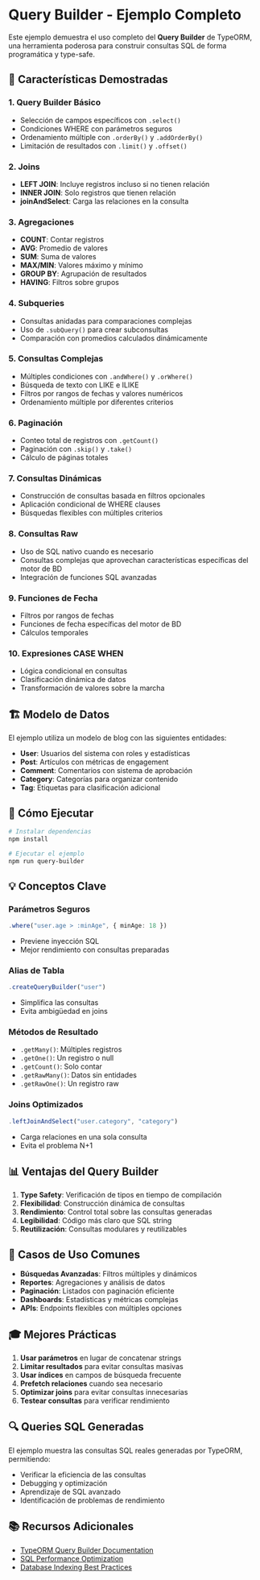 # Query Builder - Ejemplo Completo

Este ejemplo demuestra el uso completo del **Query Builder** de TypeORM, una herramienta poderosa para construir consultas SQL de forma programática y type-safe.

## 🎯 Características Demostradas

### 1. **Query Builder Básico**
- Selección de campos específicos con `.select()`
- Condiciones WHERE con parámetros seguros
- Ordenamiento múltiple con `.orderBy()` y `.addOrderBy()`
- Limitación de resultados con `.limit()` y `.offset()`

### 2. **Joins**
- **LEFT JOIN**: Incluye registros incluso si no tienen relación
- **INNER JOIN**: Solo registros que tienen relación
- **joinAndSelect**: Carga las relaciones en la consulta

### 3. **Agregaciones**
- **COUNT**: Contar registros
- **AVG**: Promedio de valores
- **SUM**: Suma de valores
- **MAX/MIN**: Valores máximo y mínimo
- **GROUP BY**: Agrupación de resultados
- **HAVING**: Filtros sobre grupos

### 4. **Subqueries**
- Consultas anidadas para comparaciones complejas
- Uso de `.subQuery()` para crear subconsultas
- Comparación con promedios calculados dinámicamente

### 5. **Consultas Complejas**
- Múltiples condiciones con `.andWhere()` y `.orWhere()`
- Búsqueda de texto con LIKE e ILIKE
- Filtros por rangos de fechas y valores numéricos
- Ordenamiento múltiple por diferentes criterios

### 6. **Paginación**
- Conteo total de registros con `.getCount()`
- Paginación con `.skip()` y `.take()`
- Cálculo de páginas totales

### 7. **Consultas Dinámicas**
- Construcción de consultas basada en filtros opcionales
- Aplicación condicional de WHERE clauses
- Búsquedas flexibles con múltiples criterios

### 8. **Consultas Raw**
- Uso de SQL nativo cuando es necesario
- Consultas complejas que aprovechan características específicas del motor de BD
- Integración de funciones SQL avanzadas

### 9. **Funciones de Fecha**
- Filtros por rangos de fechas
- Funciones de fecha específicas del motor de BD
- Cálculos temporales

### 10. **Expresiones CASE WHEN**
- Lógica condicional en consultas
- Clasificación dinámica de datos
- Transformación de valores sobre la marcha

## 🏗️ Modelo de Datos

El ejemplo utiliza un modelo de blog con las siguientes entidades:

- **User**: Usuarios del sistema con roles y estadísticas
- **Post**: Artículos con métricas de engagement
- **Comment**: Comentarios con sistema de aprobación
- **Category**: Categorías para organizar contenido
- **Tag**: Etiquetas para clasificación adicional

## 🚀 Cómo Ejecutar

```bash
# Instalar dependencias
npm install

# Ejecutar el ejemplo
npm run query-builder
```

## 💡 Conceptos Clave

### **Parámetros Seguros**
```typescript
.where("user.age > :minAge", { minAge: 18 })
```
- Previene inyección SQL
- Mejor rendimiento con consultas preparadas

### **Alias de Tabla**
```typescript
.createQueryBuilder("user")
```
- Simplifica las consultas
- Evita ambigüedad en joins

### **Métodos de Resultado**
- `.getMany()`: Múltiples registros
- `.getOne()`: Un registro o null
- `.getCount()`: Solo contar
- `.getRawMany()`: Datos sin entidades
- `.getRawOne()`: Un registro raw

### **Joins Optimizados**
```typescript
.leftJoinAndSelect("user.category", "category")
```
- Carga relaciones en una sola consulta
- Evita el problema N+1

## 📊 Ventajas del Query Builder

1. **Type Safety**: Verificación de tipos en tiempo de compilación
2. **Flexibilidad**: Construcción dinámica de consultas
3. **Rendimiento**: Control total sobre las consultas generadas
4. **Legibilidad**: Código más claro que SQL string
5. **Reutilización**: Consultas modulares y reutilizables

## 🔧 Casos de Uso Comunes

- **Búsquedas Avanzadas**: Filtros múltiples y dinámicos
- **Reportes**: Agregaciones y análisis de datos
- **Paginación**: Listados con paginación eficiente
- **Dashboards**: Estadísticas y métricas complejas
- **APIs**: Endpoints flexibles con múltiples opciones

## 🎓 Mejores Prácticas

1. **Usar parámetros** en lugar de concatenar strings
2. **Limitar resultados** para evitar consultas masivas
3. **Usar índices** en campos de búsqueda frecuente
4. **Prefetch relaciones** cuando sea necesario
5. **Optimizar joins** para evitar consultas innecesarias
6. **Testear consultas** para verificar rendimiento

## 🔍 Queries SQL Generadas

El ejemplo muestra las consultas SQL reales generadas por TypeORM, permitiendo:
- Verificar la eficiencia de las consultas
- Debugging y optimización
- Aprendizaje de SQL avanzado
- Identificación de problemas de rendimiento

## 📚 Recursos Adicionales

- [TypeORM Query Builder Documentation](https://typeorm.io/select-query-builder)
- [SQL Performance Optimization](https://use-the-index-luke.com/)
- [Database Indexing Best Practices](https://www.postgresql.org/docs/current/indexes.html) 